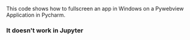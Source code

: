 This code shows how to fullscreen an app in Windows on a Pywebview Application in Pycharm.

### It doesn't work in Jupyter ###
